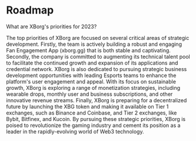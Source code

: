 # Roadmap

What are XBorg's priorities for 2023?

The top priorities of XBorg are focused on several critical areas of strategic development. Firstly, the team is actively building a robust and engaging Fan Engagement App (xborg.gg) that is both stable and captivating. Secondly, the company is committed to augmenting its technical talent pool to facilitate the continued growth and expansion of its applications and credential network. XBorg is also dedicated to pursuing strategic business development opportunities with leading Esports teams to enhance the platform's user engagement and appeal. With its focus on sustainable growth, XBorg is exploring a range of monetization strategies, including wearable drops, monthly user and business subscriptions, and other innovative revenue streams. Finally, XBorg is preparing for a decentralized future by launching the XBG token and making it available on Tier 1 exchanges, such as Binance and Coinbase, and Tier 2 exchanges, like Bybit, Bitfinex, and Kucoin. By pursuing these strategic priorities, XBorg is poised to revolutionize the gaming industry and cement its position as a leader in the rapidly-evolving world of Web3 technology.
